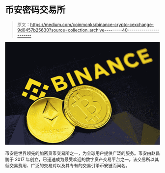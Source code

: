 # 币安密码交易所

> 原文：<https://medium.com/coinmonks/binance-crypto-cexchange-9d0457b25630?source=collection_archive---------40----------------------->

![](img/bb965d1c6b631a6a0265462414ffd522.png)

币安是世界领先的加密货币交易所之一，为全球用户提供广泛的服务。币安由赵昌鹏于 2017 年创立，已迅速成为最受欢迎的数字资产交易平台之一。该交易所以其低交易费用、广泛的交易对以及其专有的交易引擎币安链而闻名。